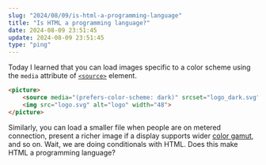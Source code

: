 ```yaml
---
slug: "2024/08/09/is-html-a-programming-language"
title: "Is HTML a programming language?"
date: 2024-08-09 23:51:45
update: 2024-08-09 23:51:45
type: "ping"
---
```


Today I learned that you can load images specific to a color scheme using the `media` attribute of [`<source>`](https://developer.mozilla.org/en-US/docs/Web/HTML/Element/source) element.

```html {2}
<picture>
	<source media="(prefers-color-scheme: dark)" srcset="logo_dark.svg">
	<img src="logo.svg" alt="logo" width="48">
</picture>
```

Similarly, you can load a smaller file when people are on metered connection, present a richer image if a display supports wider [color gamut](https://en.wikipedia.org/wiki/Gamut), and so on. Wait, we are doing conditionals with HTML. Does this make HTML a programming language?
